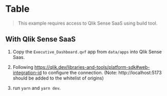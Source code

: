 # Table

> This example requires access to Qlik Sense SaaS using build tool.

## With Qlik Sense SaaS

1. Copy the `Executive_Dashboard.qvf` app from `data/apps` into Qlik Sense Saas.

2. Following https://qlik.dev/libraries-and-tools/platform-sdk#web-integration-id to
   configure the connection. (Note: http://localhost:5173 should be added to the whitelist of origins)

3. run `yarn` and `yarn dev`.
